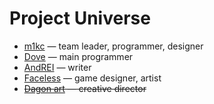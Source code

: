 Project Universe
================

* [m1kc](https://github.com/m1kc) &mdash; team leader, programmer, designer
* [Dove](https://github.com/houjing) &mdash; main programmer
* [AndREI](https://github.com/ryzhikovas) &mdash; writer
* [Faceless](https://github.com/FaceLess1) &mdash; game designer, artist
* <del>[Dagon art](https://github.com/Dagonn) &mdash; creative director</del>
